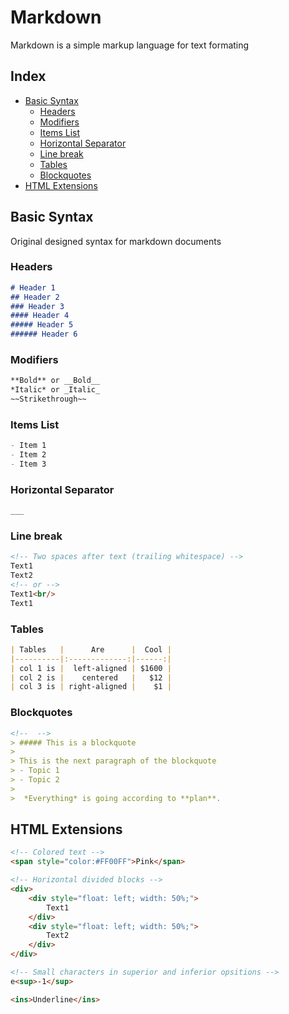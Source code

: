 # Markdown

Markdown is a simple markup language for text formating


## Index

* [Basic Syntax](#Basic-Syntax)
    * [Headers](#Headers)
    * [Modifiers](#Modifiers)
    * [Items List](#Items-List)
    * [Horizontal Separator](#Horizontal-Separator)
    * [Line break](#Line-break)
    * [Tables](#Tables)
    * [Blockquotes](#Blockquotes)
* [HTML Extensions](#HTML-Extensions)
    


## Basic Syntax

Original designed syntax for markdown documents

### Headers
```md
# Header 1
## Header 2
### Header 3
#### Header 4
##### Header 5
###### Header 6
```

### Modifiers
<!-- NOT Basic Syntax -->
<!-- <ins>Underline</ins> -->
```md
**Bold** or __Bold__
*Italic* or _Italic_
~~Strikethrough~~
```

### Items List
```md
- Item 1
- Item 2
- Item 3
```

### Horizontal Separator
```md
___
```

### Line break

```md
<!-- Two spaces after text (trailing whitespace) -->
Text1  
Text2
<!-- or -->
Text1<br/>
Text1
```

### Tables
```md
| Tables   |      Are      |  Cool |
|----------|:-------------:|------:|
| col 1 is |  left-aligned | $1600 |
| col 2 is |    centered   |   $12 |
| col 3 is | right-aligned |    $1 |
```

### Blockquotes
```md
<!--  -->
> ##### This is a blockquote
>
> This is the next paragraph of the blockquote
> - Topic 1
> - Topic 2
>
>  *Everything* is going according to **plan**.

```

## HTML Extensions

```md
<!-- Colored text -->
<span style="color:#FF00FF">Pink</span>

<!-- Horizontal divided blocks -->
<div>
    <div style="float: left; width: 50%;">
        Text1
    </div>
    <div style="float: left; width: 50%;">
        Text2
    </div>
</div>

<!-- Small characters in superior and inferior opsitions -->
e<sup>-1</sup>

<ins>Underline</ins>
```